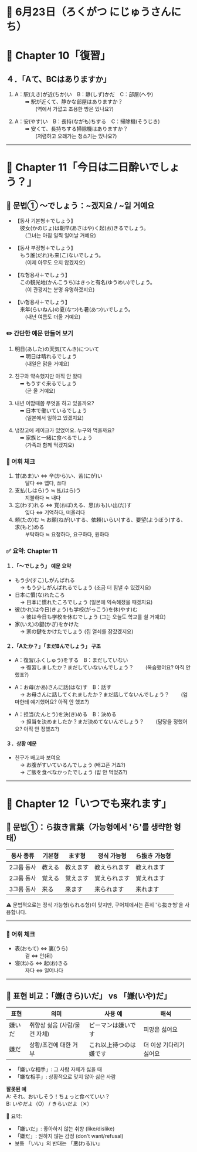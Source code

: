 # 📆 6月23日（ろくがつ にじゅうさんにち）

# 📘 Chapter 10「復習」

## ４．「Aて、BCはありますか」

1. A：駅(えき)が近(ちか)い B：静(しず)かだ C：部屋(へや)  
  ➡ 駅が近くて、静かな部屋はありますか？  
    (역에서 가깝고 조용한 방은 있나요?)

2. A：安(やす)い B：長持(ながも)ちする C：掃除機(そうじき)  
  ➡ 安くて、長持ちする掃除機はありますか？  
    (저렴하고 오래가는 청소기는 있나요?)

---

# 📘 Chapter 11「今日は二日酔いでしょう？」

## 📌 문법① ～でしょう：~겠지요 / ~일 거예요

- 【동사 기본형＋でしょう】  
 彼女(かのじょ)は朝早(あさはや)く起(お)きるでしょう。  
  (그녀는 아침 일찍 일어날 거예요)

- 【동사 부정형＋でしょう】  
 もう誰(だれ)も来(こ)ないでしょう。  
  (이제 아무도 오지 않겠지요)

- 【な형용사＋でしょう】  
 この観光地(かんこうち)はきっと有名(ゆうめい)でしょう。  
  (이 관광지는 분명 유명하겠지요)

- 【い형용사＋でしょう】  
 来年(らいねん)の夏(なつ)も暑(あつ)いでしょう。  
  (내년 여름도 더울 거예요)

### ✏️ 간단한 예문 만들어 보기

1. 明日(あした)の天気(てんき)について  
 ➡ 明日は晴れるでしょう  
  (내일은 맑을 거예요)

2. 친구와 약속했지만 아직 안 왔다  
 ➡ もうすぐ来るでしょう  
  (곧 올 거예요)

3. 내년 이맘때쯤 무엇을 하고 있을까요?  
 ➡ 日本で働いているでしょう  
  (일본에서 일하고 있겠지요)

4. 냉장고에 케이크가 있었어요. 누구와 먹을까요?  
 ➡ 家族と一緒に食べるでしょう  
  (가족과 함께 먹겠지요)

### 🧠 어휘 체크

1. 甘(あま)い ⇔ 辛(から)い、苦(にが)い  
  달다 ⇔ 맵다, 쓰다
2. 支払(しはら)う ≒ 払(はら)う  
  지불하다 ≒ 내다
3. 忘(わす)れる ⇔ 覚(おぼ)える、思(おも)い出(だ)す  
  잊다 ⇔ 기억하다, 떠올리다
4. 頼(たの)む ≒ お願(ねが)いする、依頼(いらい)する、要望(ようぼう)する、求(もと)める  
  부탁하다 ≒ 요청하다, 요구하다, 원하다

### ✅ 요약: Chapter 11

#### １．「～でしょう」 예문 요약

- もう少(すこ)しがんばれる  
 → もう少しがんばれるでしょう (조금 더 힘낼 수 있겠지요)
- 日本に慣(な)れたころ  
 → 日本に慣れたころでしょう (일본에 익숙해졌을 때겠지요)
- 彼(かれ)は今日(きょう)も学校(がっこう)を休(やす)む  
 → 彼は今日も学校を休むでしょう (그는 오늘도 학교를 쉴 거예요)
- 家(いえ)の鍵(かぎ)をかけた  
 → 家の鍵をかけたでしょう (집 열쇠를 잠갔겠지요)

#### ２．「Aたか？」「まだBんでしょう」 구조

- A：復習(ふくしゅう)をする B：まだしていない  
 → 復習しましたか？まだしていないんでしょう？
  (복습했어요? 아직 안 했죠?)

- A：お母(かあ)さんに話(はな)す B：話す  
 → お母さんに話してくれましたか？まだ話してないんでしょう？
  (엄마한테 얘기했어요? 아직 안 했죠?)

- A：担当(たんとう)を決(き)める B：決める  
 → 担当を決めましたか？まだ決めてないんでしょう？
  (담당을 정했어요? 아직 안 정했죠?)

#### ３．상황 예문

- 친구가 배고파 보여요  
 → お腹がすいているんでしょう (배고픈 거죠?)  
 → ご飯を食べなかったでしょう (밥 안 먹었죠?)

---

# 📘 Chapter 12「いつでも来れます」

## 📌 문법①：ら抜き言葉（가능형에서 'ら'를 생략한 형태）

| 동사 종류 | 기본형 | ます형 | 정식 가능형 | ら抜き 가능형 |
|-----------|--------|---------|----------------|-----------------|
| 2그룹 동사 | 教える | 教えます | 教えられます | 教えれます |
| 2그룹 동사 | 覚える | 覚えます | 覚えられます | 覚えれます |
| 3그룹 동사 | 来る   | 来ます   | 来られます     | 来れます     |

⚠️ 문법적으로는 정식 가능형(られる형)이 맞지만, 구어체에서는 흔히 'ら抜き형'을 사용합니다.

---

### 🧠 어휘 체크

- 表(おもて) ⇔ 裏(うら)  
  겉 ⇔ 안(뒤)
- 寝(ね)る ⇔ 起(お)きる  
  자다 ⇔ 일어나다

---

## 📌 표현 비교：「嫌(きら)いだ」 vs 「嫌(いや)だ」

| 표현 | 의미 | 사용 예 | 해석 |
|-------|------|----------|------|
| 嫌いだ | 취향상 싫음 (사람/물건 자체) | ピーマンは嫌いです | 피망은 싫어요 |
| 嫌だ | 상황/조건에 대한 거부 | これ以上待つのは嫌です | 더 이상 기다리기 싫어요 |

- 「嫌いな相手」: 그 사람 자체가 싫을 때
- 「嫌な相手」: 상황적으로 맞지 않아 싫은 사람

**잘못된 예**  
A: それ、おいしそう！ちょっと食べていい？  
B: いやだよ（O） / きらいだよ（✕）

📌 요약:  
- 「嫌いだ」: 좋아하지 않는 취향 (like/dislike)
- 「嫌だ」: 원하지 않는 감정 (don’t want/refusal)
- 보통 「いい」의 반대는 「悪(わる)い」
